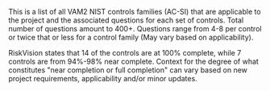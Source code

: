 This is a list of all VAM2 NIST controls families (AC-SI) that are applicable to the project and the associated questions for each set of controls. Total number of questions amount to 400+. Questions range from 4-8 per control or twice that or less for a control family (May vary based on applicability). 

RiskVision states that 14 of the controls are at 100% complete, while 7 controls are from 94%-98% near complete.  Context for the degree of what constitutes "near completion or full completion" can vary based on new project requirements, applicability and/or minor updates.
